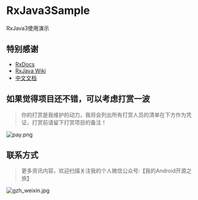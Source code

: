 # RxJava3Sample

RxJava3使用演示

## 特别感谢

* [RxDocs](https://github.com/mcxiaoke/RxDocs)
* [RxJava Wiki](https://github.com/ReactiveX/rxjava/wiki)
* [中文文档](https://mcxiaoke.gitbooks.io/rxdocs/content/)


## 如果觉得项目还不错，可以考虑打赏一波

> 你的打赏是我维护的动力，我将会列出所有打赏人员的清单在下方作为凭证，打赏前请留下打赏项目的备注！

![pay.png](https://ss.im5i.com/2021/06/14/6twG6.png)

## 联系方式

> 更多资讯内容，欢迎扫描关注我的个人微信公众号:【我的Android开源之旅】

![gzh_weixin.jpg](https://ss.im5i.com/2021/06/14/65yoL.jpg)
